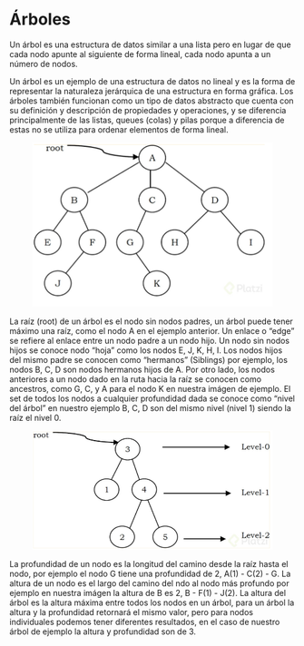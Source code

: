 # Árboles

Un árbol es una estructura de datos similar a una lista pero en lugar de que cada nodo apunte al siguiente de forma lineal, cada nodo apunta a un número de nodos.

Un árbol es un ejemplo de una estructura de datos no lineal y es la forma de representar la naturaleza jerárquica de una estructura en forma gráfica.
Los árboles también funcionan como un tipo de datos abstracto que cuenta con su definición y descripción de propiedades y operaciones, y se diferencia principalmente de las listas, queues (colas) y pilas porque a diferencia de estas no se utiliza para ordenar elementos de forma lineal.

<figure>
    <img id="img1" src="../../assets/grafos_y_arboles/arboles/1.png" alt="img1"/>
    <figcaption></figcaption>
</figure>

La raíz (root) de un árbol es el nodo sin nodos padres, un árbol puede tener máximo una raíz, como el nodo A en el ejemplo anterior.
Un enlace o “edge” se refiere al enlace entre un nodo padre a un nodo hijo.
Un nodo sin nodos hijos se conoce nodo “hoja” como los nodos E, J, K, H, I.
Los nodos hijos del mismo padre se conocen como “hermanos” (Siblings) por ejemplo, los nodos B, C, D son nodos hermanos hijos de A.
Por otro lado, los nodos anteriores a un nodo dado en la ruta hacia la raíz se conocen como ancestros, como G, C, y A para el nodo K en nuestra imágen de ejemplo.
El set de todos los nodos a cualquier profundidad dada se conoce como “nivel del árbol” en nuestro ejemplo B, C, D son del mismo nivel (nivel 1) siendo la raíz el nivel 0.

<figure>
    <img id="img2" src="../../assets/grafos_y_arboles/arboles/2.png" alt="img2"/>
    <figcaption></figcaption>
</figure>

La profundidad de un nodo es la longitud del camino desde la raíz hasta el nodo, por ejemplo el nodo G tiene una profundidad de 2, A(1) - C(2) - G.
La altura de un nodo es el largo del camino del ndo al nodo más profundo por ejemplo en nuestra imágen la altura de B es 2, B - F(1) - J(2).
La altura del árbol es la altura máxima entre todos los nodos en un árbol, para un árbol la altura y la profundidad retornará el mismo valor, pero para nodos individuales podemos tener diferentes resultados, en el caso de nuestro árbol de ejemplo la altura y profundidad son de 3.